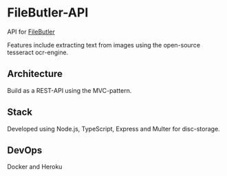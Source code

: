 # FileButler-API

API for [FileButler](https://github.com/a-lundsgaard/FileButler)

Features include extracting text from images using the open-source tesseract ocr-engine.

## Architecture

Build as a REST-API using the MVC-pattern.

## Stack

Developed using Node.js, TypeScript, Express and Multer for disc-storage.

## DevOps

Docker and Heroku
